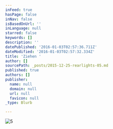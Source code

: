 ```yaml
---
inFeed: true
hasPage: false
inNav: false
isBasedOnUrl: ''
inLanguage: null
starred: false
keywords: []
description: ''
datePublished: '2016-01-03T02:57:36.711Z'
dateModified: '2016-01-03T02:57:32.334Z'
title: 'Ziehen '
author: []
sourcePath: _posts/2015-12-25-rearlights-05.md
published: true
authors: []
publisher:
  name: null
  domain: null
  url: null
  favicon: null
_type: Blurb

---
```

![5](https://s3-us-west-2.amazonaws.com/the-grid-img/p/3d12da819ed9ad28ef381950b7e9db2b0e33726a.jpg)